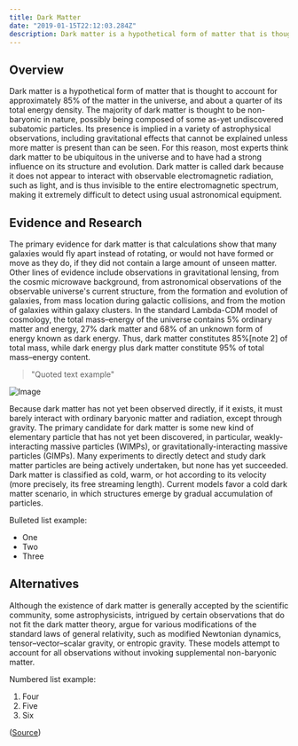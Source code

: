 ```yaml
---
title: Dark Matter
date: "2019-01-15T22:12:03.284Z"
description: Dark matter is a hypothetical form of matter that is thought to account for approximately 85% of the matter in the universe, and about a quarter of its total energy density. 
---
```


## Overview

Dark matter is a hypothetical form of matter that is thought to account for approximately 85% of the matter in the universe, and about a quarter of its total energy density. The majority of dark matter is thought to be non-baryonic in nature, possibly being composed of some as-yet undiscovered subatomic particles. Its presence is implied in a variety of astrophysical observations, including gravitational effects that cannot be explained unless more matter is present than can be seen. For this reason, most experts think dark matter to be ubiquitous in the universe and to have had a strong influence on its structure and evolution. Dark matter is called dark because it does not appear to interact with observable electromagnetic radiation, such as light, and is thus invisible to the entire electromagnetic spectrum, making it extremely difficult to detect using usual astronomical equipment.

## Evidence and Research

The primary evidence for dark matter is that calculations show that many galaxies would fly apart instead of rotating, or would not have formed or move as they do, if they did not contain a large amount of unseen matter. Other lines of evidence include observations in gravitational lensing, from the cosmic microwave background, from astronomical observations of the observable universe's current structure, from the formation and evolution of galaxies, from mass location during galactic collisions, and from the motion of galaxies within galaxy clusters. In the standard Lambda-CDM model of cosmology, the total mass–energy of the universe contains 5% ordinary matter and energy, 27% dark matter and 68% of an unknown form of energy known as dark energy. Thus, dark matter constitutes 85%[note 2] of total mass, while dark energy plus dark matter constitute 95% of total mass–energy content.

> "Quoted text example"

![Image](https://upload.wikimedia.org/wikipedia/commons/thumb/2/21/WMAP_2008_universe_content.png/256px-WMAP_2008_universe_content.png "Universe content pie chart")

Because dark matter has not yet been observed directly, if it exists, it must barely interact with ordinary baryonic matter and radiation, except through gravity. The primary candidate for dark matter is some new kind of elementary particle that has not yet been discovered, in particular, weakly-interacting massive particles (WIMPs), or gravitationally-interacting massive particles (GIMPs). Many experiments to directly detect and study dark matter particles are being actively undertaken, but none has yet succeeded. Dark matter is classified as cold, warm, or hot according to its velocity (more precisely, its free streaming length). Current models favor a cold dark matter scenario, in which structures emerge by gradual accumulation of particles.

Bulleted list example: 
- One 
- Two 
- Three

## Alternatives

Although the existence of dark matter is generally accepted by the scientific community, some astrophysicists, intrigued by certain observations that do not fit the dark matter theory, argue for various modifications of the standard laws of general relativity, such as modified Newtonian dynamics, tensor–vector–scalar gravity, or entropic gravity. These models attempt to account for all observations without invoking supplemental non-baryonic matter.

Numbered list example: 
1. Four  
2. Five 
3. Six


([Source](https://en.wikipedia.org/wiki/Dark_matter))